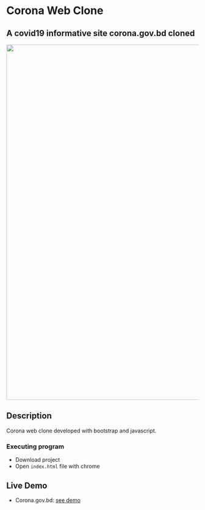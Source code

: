# Corona Web Clone

## A covid19 informative  site corona.gov.bd cloned

<img src="https://res.cloudinary.com/dl1sztvng/image/upload/v1723945471/eu9tqzrbrll3awvmh0dj.png" width="931"/>

## Description

Corona web clone developed with bootstrap and javascript.

### Executing program

- Download project
- Open `index.html` file with chrome

## Live Demo

- Corona.gov.bd: [see demo](https://wali39.github.io/corona-web-clone/)
